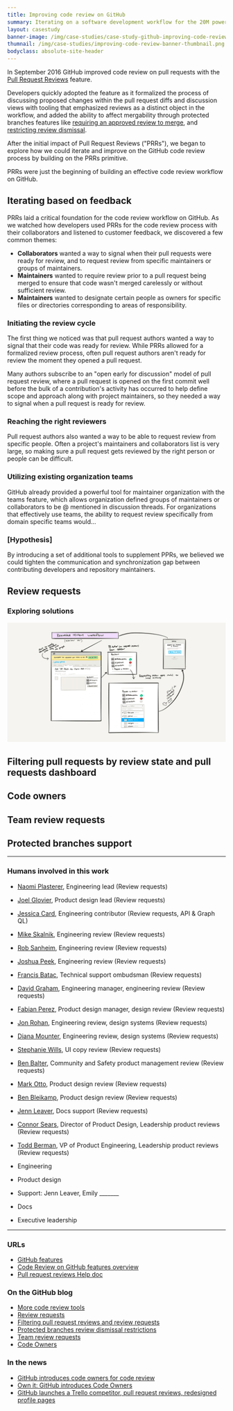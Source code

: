 ```yaml
---
title: Improving code review on GitHub
summary: Iterating on a software development workflow for the 20M power users by removing the friction and raising speed limits.
layout: casestudy
banner-image: /img/case-studies/case-study-github-improving-code-review-banner.png
thumnail: /img/case-studies/improving-code-review-banner-thumbnail.png
bodyclass: absolute-site-header
---
```


In September 2016 GitHub improved code review on pull requests with the [Pull Request Reviews](https://blog.github.com/2016-09-14-a-whole-new-github-universe-announcing-new-tools-forums-and-features/) feature.

Developers quickly adopted the feature as it formalized the process of discussing proposed changes within the pull request diffs and discussion views with tooling that emphasized reviews as a distinct object in the workflow, and added the ability to affect mergability through protected branches features like [requiring an approved review to merge](#), and [restricting review dismissal](https://github.com/blog/2330-restrict-review-dismissals-with-protected-branches).

After the initial impact of Pull Request Reviews ("PRRs"), we began to explore how we could iterate and improve on the GitHub code review process by building on the PRRs primitive.

PRRs were just the beginning of building an effective code review workflow on GitHub.

## Iterating based on feedback

PRRs laid a critical foundation for the code review workflow on GitHub. As we watched how developers used PRRs for the code review process with their collaborators and listened to customer feedback, we discovered a few common themes:

- **Collaborators** wanted a way to signal when their pull requests were ready for review, and to request review from specific maintainers or groups of maintainers.
- **Maintainers** wanted to require review prior to a pull request being merged to ensure that code wasn't merged carelessly or without sufficient review.
- **Maintainers** wanted to designate certain people as owners for specific files or directories corresponding to areas of responsibility.

### Initiating the review cycle

The first thing we noticed was that pull request authors wanted a way to signal that their code was ready for review. While PRRs allowed for a formalized review process, often pull request authors aren't ready for review the moment they opened a pull request.

Many authors subscribe to an "open early for discussion" model of pull request review, where a pull request is opened on the first commit well before the bulk of a contribution's activity has occurred to help define scope and approach along with project maintainers, so they needed a way to signal when a pull request is ready for review.

### Reaching the right reviewers

Pull request authors also wanted a way to be able to request review from specific people. Often a project's maintainers and collaborators list is very large, so making sure a pull request gets reviewed by the right person or people can be difficult.

### Utilizing existing organization teams

GitHub already provided a powerful tool for maintainer organization with the teams feature, which allows organization defined groups of maintainers or collaborators to be @ mentioned in discussion threads. For organizations that effectively use teams, the ability to request review specifically from domain specific teams would...

### [Hypothesis]

By introducing a set of additional tools to supplement PPRs, we believed we could tighten the communication and synchronization gap between contributing developers and repository maintainers.

## Review requests

### Exploring solutions

![review requests workflow sketch](/img/case-studies/code-review-requested-reviews-workflow-sketch.png)

## Filtering pull requests by review state and pull requests dashboard

## Code owners

## Team review requests

## Protected branches support



---

### Humans involved in this work

- [Naomi Plasterer](https://github.com/nplasterer), Engineering lead (Review requests)
- [Joel Glovier](https://github.com/jglovier), Product design lead (Review requests)
- [Jessica Card](https://github.com/jessicard), Engineering contributor (Review requests, API & Graph QL)
- [Mike Skalnik](https://github.com/skalnik), Engineering review (Review requests)
- [Rob Sanheim](https://github.com/rsanheim), Engineering review (Review requests)
- [Joshua Peek](https://github.com/josh), Engineering review (Review requests)
- [Francis Batac](https://github.com/francisfuzz), Technical support ombudsman (Review requests)
- [David Graham](https://github.com/dgraham), Engineering manager, engineering review (Review requests)
- [Fabian Perez](https://github.com/fabianperez), Product design manager, design review (Review requests)
- [Jon Rohan](https://github.com/jonrohan), Engineering review, design systems (Review requests)
- [Diana Mounter](https://github.com/broccolini), Engineering review, design systems (Review requests)
- [Stephanie Wills](https://github.com/stephbwills), UI copy review (Review requests)
- [Ben Balter](https://github.com/benbalter), Community and Safety product management review (Review requests)
- [Mark Otto](https://github.com/mdo), Product design review (Review requests)
- [Ben Bleikamp](https://github.com/bleikamp), Product design review (Review requests)
- [Jenn Leaver](https://github.com/jleaver), Docs support (Review requests)
- [Connor Sears](https://github.com/connors), Director of Product Design, Leadership product reviews (Review requests)
- [Todd Berman](https://github.com/tberman), VP of Product Engineering, Leadership product reviews (Review requests)

- Engineering
- Product design
- Support: Jenn Leaver, Emily _______
- Docs
- Executive leadership

---

### URLs

- [GitHub features](https://github.com/features)
- [Code Review on GitHub features overview](https://github.com/features/code-review)
- [Pull request reviews Help doc](https://help.github.com/articles/about-pull-request-reviews/)

### On the GitHub blog

- [More code review tools](https://github.com/blog/2123-more-code-review-tools)
- [Review requests](https://github.com/blog/2291-introducing-review-requests)
- [Filtering pull request reviews and review requests](https://github.com/blog/2306-filter-pull-request-reviews-and-review-requests)
- [Protected branches review dismissal restrictions](https://github.com/blog/2330-restrict-review-dismissals-with-protected-branches)
- [Team review requests](https://github.com/blog/2389-requesting-reviews-from-repository-teams)
- [Code Owners](https://github.com/blog/2392-introducing-code-owners)

### In the news

- [GitHub introduces code owners for code review](https://sdtimes.com/code/github-introduces-code-owners-code-review/)
- [Own it: GitHub introduces Code Owners](https://jaxenter.com/github-code-owners-135673.html)
- [GitHub launches a Trello competitor, pull request reviews, redesigned profile pages](https://venturebeat.com/2016/09/14/github-launches-a-trello-competitor-pull-request-reviews-redesigned-profile-pages/)
